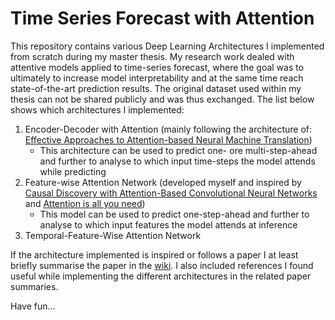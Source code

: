 # Time Series Forecast with Attention
This repository contains various Deep Learning Architectures I implemented from scratch during my master thesis. My research work dealed with attentive models applied to time-series forecast, where the goal was to ultimately to increase model interpretability and at the same time reach state-of-the-art prediction results. The original dataset used within my thesis can not be shared publicly and was thus exchanged. The list below shows which architectures I implemented:

1) Encoder-Decoder with Attention (mainly following the architecture of: [Effective Approaches to Attention-based Neural Machine Translation](https://arxiv.org/abs/1508.04025))
    - This architecture can be used to predict one- ore multi-step-ahead and further to analyse to which input time-steps the model attends while predicting
2) Feature-wise Attention Network (developed myself and inspired by [Causal Discovery with Attention-Based Convolutional Neural Networks](https://mdpi.com/2504-4990/1/1/19 )       and [Attention is all you need](https://arxiv.org/abs/1706.03762))
    - This model can be used to predict one-step-ahead and further to analyse to which input features the model attends at inference
3) Temporal-Feature-Wise Attention Network


If the architecture implemented is inspired or follows a paper I at least briefly summarise the paper in the [wiki](https://github.com/gianmarcobesso/Time-Series_Forecast/wiki). I also included references I found useful while implementing the different architectures in the related paper summaries.

Have fun...
